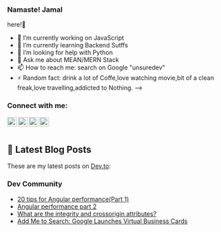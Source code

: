 ### Namaste! Jamal 
here!👋

- 🔭 I’m currently working on JavaScript 
- 🌱 I’m currently learning Backend Sutffs
- 🤔 I’m looking for help with Python 
- 💬 Ask me about MEAN/MERN Stack
- 📫 How to reach me: search on Google "unsuredev"
- ⚡ Random fact: drink a lot of Coffe,love watching movie,bit of a clean freak,love travelling,addicted to Nothing.
-->

### Connect with me:


<a href="https://www.linkedin.com/in/devjamal" class="btn-social btn-outline" title="linkedin">
<img align="left" alt="Sabesan | jamal" width="22px" src="https://cdn.jsdelivr.net/npm/simple-icons@v3/icons/linkedin.svg" />
</a>
<a href="https://twitter.com/unsuredev" class="btn-social btn-outline" title="twitter"><img align="left" alt="twitter jamal | Twitter" width="22px" src="https://cdn.jsdelivr.net/npm/simple-icons@v3/icons/twitter.svg" />
</a>

<a href="https://www.facebook.com/unsuredev" class="btn-social btn-outline" title="facebook"><img align="left" alt="jamal | Facebook" width="22px" src="https://cdn.jsdelivr.net/npm/simple-icons@3.4.0/icons/facebook.svg" />
</a>
       
<a href="https://www.instagram.com/unsuredev" class="btn-social btn-outline" title="Instagram"><img align="left" alt="Sabesan | Instagram" width="22px" src="https://cdn.jsdelivr.net/npm/simple-icons@v3/icons/instagram.svg" /> 
</a>
       
<br><br/>

## 📝 Latest Blog Posts

These are my latest posts on  [Dev.to](https://dev.to/unsuredev):
### Dev Community
<ul>
  <li>
    <a href="https://dev.to/unsuredev/20-tips-for-angular-performance-2j1d">20 tips for Angular performance(Part 1)
    </a>
  </li>
  <li>
    <a href="https://dev.to/unsuredev/angular-performance-part-2-27ed">Angular performance part 2
    </a>
  </li>
  <li>
    <a href="https://dev.to/unsuredev/what-are-the-integrity-and-crossorigin-attributes-like-in-bootstrap-26g5">What are
      the integrity and crossorigin attributes?
    </a>
  </li>

  <li>
    <a href="https://dev.to/unsuredev/add-me-to-search-google-launches-virtual-business-cards-gg3">Add Me to Search:
      Google Launches Virtual Business Cards
    </a>
  </li>
</ul>

       




